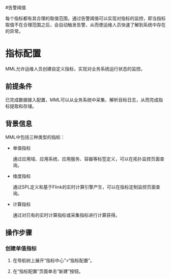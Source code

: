 #告警阈值

每个指标都有其合理的取值范围，通过告警阈值可以实现对指标的监控，即当指标取值不在合理范围之后，会自动触发告警，从而使运维人员快速了解到系统中存在的异常。

# 指标配置

MML允许运维人员创建自定义指标，实现对业务系统运行状态的监控。

## 前提条件 

已完成数据接入配置，MML可以从业务系统中采集、解析目标日志，从而完成指标提取和存储。

## 背景信息

MML中包括三种类型的指标：

* 单值指标

  通过应用域、应用系统、应用服务、容器等标签定义，可以在拓扑监控页面查询。

* 维度指标

  通过SPL定义和基于Flink的实时计算引擎产生，可以在指标定制监控页面查询。

* 计算指标

  通过对已有的实时计算指标或采集指标进行计算获得。

## 操作步骤

### 创建单值指标

1. 在导航树上展开“指标中心”>“指标配置”。

2. 在“指标配置”页面单击“新建”按钮。

